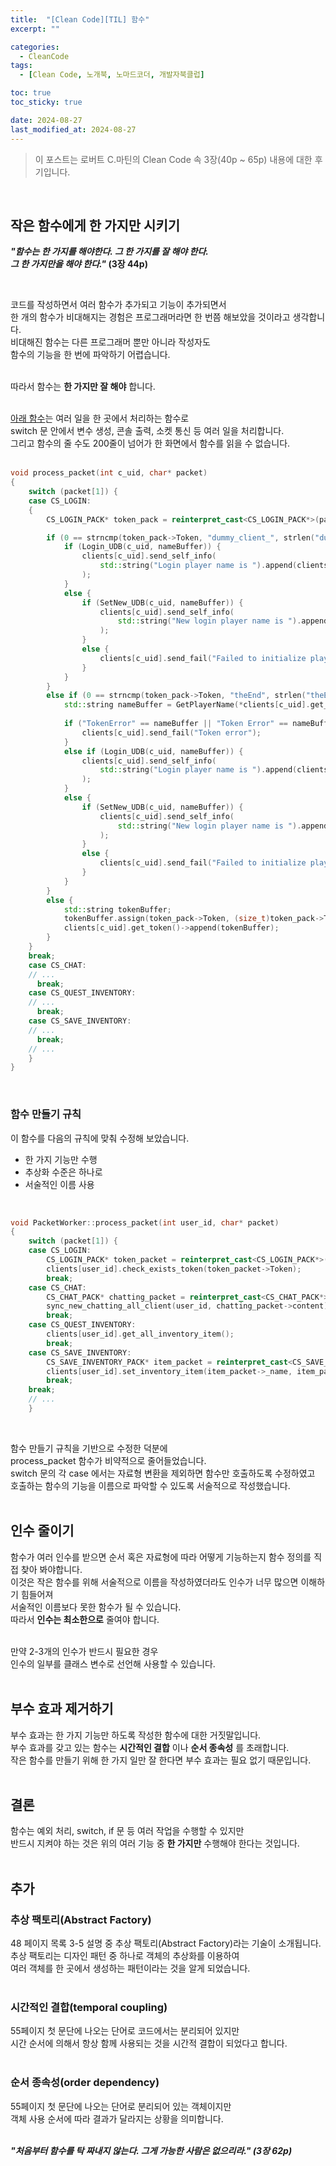 ```yaml
---
title:  "[Clean Code][TIL] 함수"
excerpt: ""

categories:
  - CleanCode
tags:
  - [Clean Code, 노개북, 노마드코더, 개발자북클럽]

toc: true
toc_sticky: true

date: 2024-08-27
last_modified_at: 2024-08-27
---
```


> 이 포스트는 로버트 C.마틴의 Clean Code 속 3장(40p ~ 65p) 내용에 대한 후기입니다.  

<br/>

## 작은 함수에게 한 가지만 시키기

**_"함수는 한 가지를 해야한다. 그 한 가지를 잘 해야 한다._**  
**_그 한 가지만을 해야 한다."_ (3장 44p)** 

<br/>

코드를 작성하면서 여러 함수가 추가되고 기능이 추가되면서  
한 개의 함수가 비대해지는 경험은 프로그래머라면 한 번쯤 해보았을 것이라고 생각합니다.  
비대해진 함수는 다른 프로그래머 뿐만 아니라 작성자도  
함수의 기능을 한 번에 파악하기 어렵습니다.  
<br/>

따라서 함수는 **한 가지만 잘 해야** 합니다.  
<br/>

[아래 함수](https://github.com/Mgcllee/PokeHunter_LoginServer/blob/01ba833c692b78f291b38fd882e903025d16976b/IOCPServer/netModule.cpp#L244)는 여러 일을 한 곳에서 처리하는 함수로  
switch 문 안에서 변수 생성, 콘솔 출력, 소켓 통신 등 여러 일을 처리합니다.  
그리고 함수의 줄 수도 200줄이 넘어가 한 화면에서 함수를 읽을 수 없습니다.  
<br/>

```cpp
void process_packet(int c_uid, char* packet)
{
	switch (packet[1]) {
	case CS_LOGIN:
	{
		CS_LOGIN_PACK* token_pack = reinterpret_cast<CS_LOGIN_PACK*>(packet);

		if (0 == strncmp(token_pack->Token, "dummy_client_", strlen("dummy_client_"))) {
			if (Login_UDB(c_uid, nameBuffer)) {
				clients[c_uid].send_self_info(
					std::string("Login player name is ").append(clients[c_uid].get_name()).c_str()
				);
			}
			else {
				if (SetNew_UDB(c_uid, nameBuffer)) {
					clients[c_uid].send_self_info(
						std::string("New login player name is ").append(clients[c_uid].get_name()).c_str()
					);
				}
				else {
					clients[c_uid].send_fail("Failed to initialize player");
				}
			}
		}
		else if (0 == strncmp(token_pack->Token, "theEnd", strlen("theEnd"))) {
			std::string nameBuffer = GetPlayerName(*clients[c_uid].get_token());
      
			if ("TokenError" == nameBuffer || "Token Error" == nameBuffer || "Empty" == nameBuffer) {
				clients[c_uid].send_fail("Token error");
			}
			else if (Login_UDB(c_uid, nameBuffer)) {
				clients[c_uid].send_self_info(
					std::string("Login player name is ").append(clients[c_uid].get_name()).c_str()
				);
			}
			else {
				if (SetNew_UDB(c_uid, nameBuffer)) {
					clients[c_uid].send_self_info(
						std::string("New login player name is ").append(clients[c_uid].get_name()).c_str()
					);
				}
				else {
					clients[c_uid].send_fail("Failed to initialize player");
				}
			}
		}
		else {
			std::string tokenBuffer;
			tokenBuffer.assign(token_pack->Token, (size_t)token_pack->Token_size);
			clients[c_uid].get_token()->append(tokenBuffer);
		}
 	}
	break;
	case CS_CHAT:
    // ...
	  break;
	case CS_QUEST_INVENTORY:
    // ...
	  break;
	case CS_SAVE_INVENTORY:
    // ...
	  break;
    // ...
	}
}
```

<br/>

### 함수 만들기 규칙

이 함수를 다음의 규칙에 맞춰 수정해 보았습니다.  

* 한 가지 기능만 수행  
* 추상화 수준은 하나로  
* 서술적인 이름 사용  

<br/>

```cpp
void PacketWorker::process_packet(int user_id, char* packet)
{
	switch (packet[1]) {
	case CS_LOGIN:
		CS_LOGIN_PACK* token_packet = reinterpret_cast<CS_LOGIN_PACK*>(packet);
		clients[user_id].check_exists_token(token_packet->Token);
		break;
	case CS_CHAT:
		CS_CHAT_PACK* chatting_packet = reinterpret_cast<CS_CHAT_PACK*>(packet);
		sync_new_chatting_all_client(user_id, chatting_packet->content);
		break;
	case CS_QUEST_INVENTORY:
		clients[user_id].get_all_inventory_item();
		break;
	case CS_SAVE_INVENTORY:
		CS_SAVE_INVENTORY_PACK* item_packet = reinterpret_cast<CS_SAVE_INVENTORY_PACK*>(packet);
		clients[user_id].set_inventory_item(item_packet->_name, item_packet->_cnt);
		break;
	break;
    // ...
	}
```

<br/>

함수 만들기 규칙을 기반으로 수정한 덕분에  
process_packet 함수가 비약적으로 줄어들었습니다.  
switch 문의 각 case 에서는 자료형 변환을 제외하면 함수만 호출하도록 수정하였고  
호출하는 함수의 기능을 이름으로 파악할 수 있도록 서술적으로 작성했습니다.  
<br/>

## 인수 줄이기

함수가 여러 인수를 받으면 순서 혹은 자료형에 따라 어떻게 기능하는지 함수 정의를 직접 찾아 봐야합니다.  
이것은 작은 함수를 위해 서술적으로 이름을 작성하였더라도 인수가 너무 많으면 이해하기 힘들어져  
서술적인 이름보다 못한 함수가 될 수 있습니다.  
따라서 **인수는 최소한으로** 줄여야 합니다.  
<br/>

만약 2-3개의 인수가 반드시 필요한 경우  
인수의 일부를 클래스 변수로 선언해 사용할 수 있습니다.  
<br/>

## 부수 효과 제거하기

부수 효과는 한 가지 기능만 하도록 작성한 함수에 대한 거짓말입니다.  
부수 효과를 갖고 있는 함수는 **시간적인 결합** 이나 **순서 종속성** 를 초래합니다.  
작은 함수를 만들기 위해 한 가지 일만 잘 한다면 부수 효과는 필요 없기 때문입니다.  
<br/>

## 결론

함수는 예외 처리, switch, if 문 등 여러 작업을 수행할 수 있지만  
반드시 지켜야 하는 것은 위의 여러 기능 중 **한 가지만** 수행해야 한다는 것입니다.  
<br/>

## 추가

### 추상 팩토리(Abstract Factory)
48 페이지 목록 3-5 설명 중 추상 팩토리(Abstract Factory)라는 기술이 소개됩니다.  
추상 팩토리는 디자인 패턴 중 하나로 객체의 추상화를 이용하여  
여러 객체를 한 곳에서 생성하는 패턴이라는 것을 알게 되었습니다.  
<br/>

### 시간적인 결합(temporal coupling)

55페이지 첫 문단에 나오는 단어로 코드에서는 분리되어 있지만  
시간 순서에 의해서 항상 함께 사용되는 것을 시간적 결합이 되었다고 합니다.  
<br/>

### 순서 종속성(order dependency)

55페이지 첫 문단에 나오는 단어로 분리되어 있는 객체이지만  
객체 사용 순서에 따라 결과가 달라지는 상황을 의미합니다.  
<br/>

**_"처음부터 함수를 탁 짜내지 않는다. 그게 가능한 사람은 없으리라." (3장 62p)_**  
